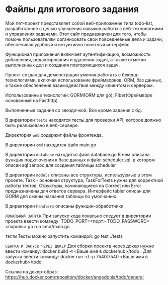 # Файлы для итогового задания

Мой пет-проект представляет собой веб-приложение типа todo-list, разработанное с целью улучшения навыков работы с веб-технологиями и управления задачами. Этот сайт предназначен для того, чтобы помочь пользователям организовать свои повседневные дела и задачи, обеспечивая удобный и интуитивно понятный интерфейс.

Функционал приложения включает аутентификацию, возможность добавления, редактирования и удаления задач, а также отметки выполненных дел и создания повторяющихся задач.

Проект создан для демонстрации умения работать с бекенд-технологиями, включая использование фреймворков, ORM, баз данных, а также обеспечения взаимодействия между клиентом и сервером.

Использованные технологии: GORM(ORM для go), Fiber(Фреймворк основанный на Fasthttp)

Выполненные задания со звездочкой: Все кроме задания с бд.

В директории `tests` находятся тесты для проверки API, которое должно быть реализовано в веб-сервере.

Директория `web` содержит файлы фронтенда.

В директории `cmd` находится файл main.go

В директории `database` находится файл database.go В нем описана функция подключения к базе данных и файл scheduler.sql, в котором описан sql запрос для создания таблицы scheduler

В директории `models` описаны все структуры, используемые в этом проекте. Task - основная структура, TaskForTests нужна для корректной работы тестов. Структуры, начинающиеся на Correct или Error предназначены для ответов сервера. Интерфейс tabler описан для GORM для смены названия таблицы по умолчанию.

В директории `handlers` описаны функции-обработчики

`ЛОКАЛЬНЫЙ ЗАПУСК`
При запуске кода локально следует в директории проекта ввести команду: TODO_PORT=<порт> TODO_PASSWORD=<пароль> go run cmd/main.go

`ТЕСТЫ`
Тесты можно запустить командой: go test ./tests

`СБОРКА И ЗАПУСК ЧЕРЕЗ ДОКЕР`
Для сборки проекта через докер нужно ввести команду: docker build -t <Ваше имя в dockerhub>/todo .
Для запуска ввести команду: docker run -d -p 7540:7540 <Ваше имя в dockerhub>/todo

Ссылка на докер-образ: https://hub.docker.com/repository/docker/angedonia/todo/general